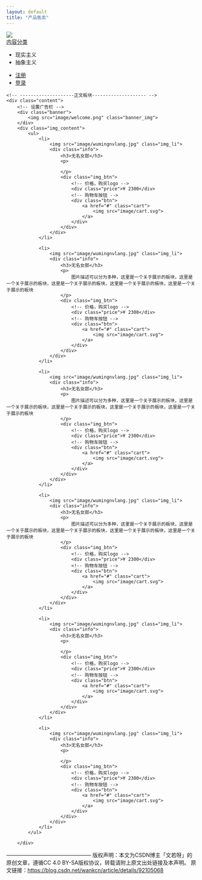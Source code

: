 ```yaml
---
layout: default
title: "产品售卖"
---
```

<head>
	<meta charset="utf-8">
	<title>商城</title>
	<link rel="stylesheet" type="text/css" href="css/index.css">
	<script type="text/javascript" src="js/index.js"></script>
</head>
<body>
	<!-- --------------------页眉板块-------------------- -->
	<div class="header">
		<!-- 设置logo -->
		<div class="logo">
			<img src="image/logo.png">
		</div>
		<!-- 设置菜单 -->
		<div class="menu" onmouseleave="show_menu1()">  
			<div class="menu_title" onclick="show_menu()">
				<a href="#">内容分类</a></div>
			<ul id="menu1" >
				<li>现实主义</li>
				<li>抽象主义</li>
			</ul>
		</div>
		<!-- 设置用户登录 -->
		<div class="auth">
			<ul>
				<li><a href="#">注册</a></li>
				<li><a href="#">登录</a></li>
			</ul>
		</div>
	</div>

	<!-- --------------------正文板块-------------------- -->
	<div class="content">
		<!-- 设置广告栏 -->
		<div class="banner">
			<img src="image/welcome.png" class="banner_img">
		</div>
		<div class="img_content">
			<ul>
				<li>
					<img src="image/wumingnvlang.jpg" class="img_li">
					<div class="info">
						<h3>无名女郎</h3>
						<p>
							
						</p>
						<div class="img_btn"> 
							<!-- 价格，购买logo -->
							<div class="price">¥ 2300</div>
							<!-- 购物车按钮 -->
							<div class="btn">
								<a href="#" class="cart">
									<img src="image/cart.svg">
								</a>
							</div>
						</div>
					</div>
				</li>

				<li>
					<img src="image/wumingnvlang.jpg" class="img_li">
					<div class="info">
						<h3>无名女郎</h3>
						<p>
							图片描述可以分为多种，这里是一个关于展示的板块，这里是一个关于展示的板块，这里是一个关于展示的板块，这里是一个关于展示的板块，这里是一个关于展示的板块
						</p>
						<div class="img_btn"> 
							<!-- 价格，购买logo -->
							<div class="price">¥ 2300</div>
							<!-- 购物车按钮 -->
							<div class="btn">
								<a href="#" class="cart">
									<img src="image/cart.svg">
								</a>
							</div>
						</div>
					</div>
				</li>

				<li>
					<img src="image/wumingnvlang.jpg" class="img_li">
					<div class="info">
						<h3>无名女郎</h3>
						<p>
							图片描述可以分为多种，这里是一个关于展示的板块，这里是一个关于展示的板块，这里是一个关于展示的板块，这里是一个关于展示的板块，这里是一个关于展示的板块
						</p>
						<div class="img_btn"> 
							<!-- 价格，购买logo -->
							<div class="price">¥ 2300</div>
							<!-- 购物车按钮 -->
							<div class="btn">
								<a href="#" class="cart">
									<img src="image/cart.svg">
								</a>
							</div>
						</div>
					</div>
				</li>

				<li>
					<img src="image/wumingnvlang.jpg" class="img_li">
					<div class="info">
						<h3>无名女郎</h3>
						<p>
							图片描述可以分为多种，这里是一个关于展示的板块，这里是一个关于展示的板块，这里是一个关于展示的板块，这里是一个关于展示的板块，这里是一个关于展示的板块
						</p>
						<div class="img_btn"> 
							<!-- 价格，购买logo -->
							<div class="price">¥ 2300</div>
							<!-- 购物车按钮 -->
							<div class="btn">
								<a href="#" class="cart">
									<img src="image/cart.svg">
								</a>
							</div>
						</div>
					</div>
				</li>

				<li>
					<img src="image/wumingnvlang.jpg" class="img_li">
					<div class="info">
						<h3>无名女郎</h3>
						<p>
							
						</p>
						<div class="img_btn"> 
							<!-- 价格，购买logo -->
							<div class="price">¥ 2300</div>
							<!-- 购物车按钮 -->
							<div class="btn">
								<a href="#" class="cart">
									<img src="image/cart.svg">
								</a>
							</div>
						</div>
					</div>
				</li>

				<li>
					<img src="image/wumingnvlang.jpg" class="img_li">
					<div class="info">
						<h3>无名女郎</h3>
						<p>
							
						</p>
						<div class="img_btn"> 
							<!-- 价格，购买logo -->
							<div class="price">¥ 2300</div>
							<!-- 购物车按钮 -->
							<div class="btn">
								<a href="#" class="cart">
									<img src="image/cart.svg">
								</a>
							</div>
						</div>
					</div>
				</li>
			</ul>
			
		</div>
————————————————
版权声明：本文为CSDN博主「文若呀」的原创文章，遵循CC 4.0 BY-SA版权协议，转载请附上原文出处链接及本声明。
原文链接：https://blog.csdn.net/wankcn/article/details/92105068
